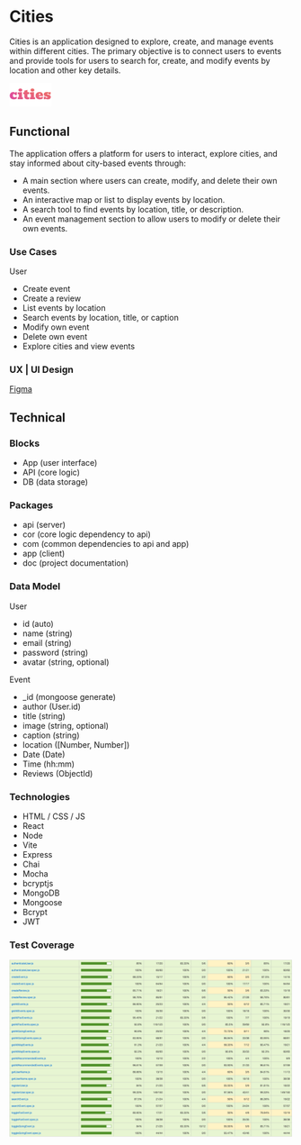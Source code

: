# Cities

Cities is an application designed to explore, create, and manage events within different cities. 
The primary objective is to connect users to events and provide tools for users to search for, 
create, and modify events by location and other key details.

![Cities Image](../app/public/logo/cities.png)

## Functional

The application offers a platform for users to interact, explore cities, and stay informed about city-based events through:

- A main section where users can create, modify, and delete their own events.
- An interactive map or list to display events by location.
- A search tool to find events by location, title, or description.
- An event management section to allow users to modify or delete their own events.

### Use Cases

User
- Create event
- Create a review
- List events by location
- Search events by location, title, or caption
- Modify own event
- Delete own event
- Explore cities and view events

### UX | UI Design
[Figma](https://www.figma.com/proto/2Jqh5rduEoNJAEK8olefch/ISDI-Project-%7C-cities?page-id=47%3A270&node-id=83-33&node-type=canvas&viewport=-303%2C877%2C0.39&t=5vC2tVC4q8nyme1o-1&scaling=scale-down&content-scaling=fixed&starting-point-node-id=83%3A33)

## Technical

### Blocks

- App (user interface)
- API (core logic)
- DB (data storage)

### Packages

- api (server)
- cor (core logic dependency to api)
- com (common dependencies to api and app)
- app (client)
- doc (project documentation)

### Data Model

User 
- id (auto)
- name (string)
- email (string)
- password (string)
- avatar (string, optional)

Event
- _id (mongoose generate)
- author (User.id)
- title (string)
- image (string, optional)
- caption (string)
- location ([Number, Number])
- Date (Date)
- Time (hh:mm)
- Reviews (ObjectId)

### Technologies

- HTML / CSS / JS
- React
- Node
- Vite
- Express
- Chai
- Mocha
- bcryptjs
- MongoDB
- Mongoose
- Bcrypt
- JWT

### Test Coverage

![Test Coverage](../app/public/test/test-coverage.png)
